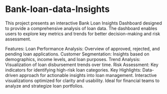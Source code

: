 # Bank-loan-data-Insights
This project presents an interactive Bank Loan Insights Dashboard designed to provide a comprehensive analysis of loan data. The dashboard enables users to explore key metrics and trends for better decision-making and risk assessment.

Features:
Loan Performance Analysis: Overview of approved, rejected, and pending loan applications.
Customer Segmentation: Insights based on demographics, income levels, and loan purposes.
Trend Analysis: Visualization of loan disbursement trends over time.
Risk Assessment: Key indicators for identifying high-risk loan categories.
Key Highlights:
Data-driven approach for actionable insights into loan management.
Interactive visualizations optimized for clarity and usability.
Ideal for financial teams to analyze and strategize loan portfolios.
